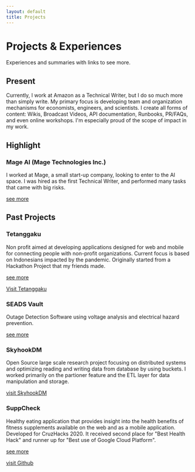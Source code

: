 ```yaml
---
layout: default
title: Projects
---
```

# Projects & Experiences
Experiences and summaries with links to see more.

## Present

Currently, I work at Amazon as a Technical Writer, but I do so much more than simply write. My primary focus is developing team and organization mechanisms for economists, engineers, and scientists. I create all forms of content: Wikis, Broadcast Videos, API documentation, Runbooks, PR/FAQs, and even online workshops. I'm especially proud of the scope of impact in my work.

## Highlight

### Mage AI (Mage Technologies Inc.)

I worked at Mage, a small start-up company, looking to enter to the AI space. I was hired as the first Technical Writer, and performed many tasks that came with big risks.

[see more](projects/MageAI.md)

## Past Projects

### Tetanggaku
Non profit aimed at developing applications designed for web and mobile for connecting people with non-profit organizations. Current focus is based on Indonesians impacted by the pandemic. Originally started from a Hackathon Project that my friends made.

[see more](projects/Tetanggaku.md)  

[Visit Tetanggaku](https://tetanggaku.com/#/)

### SEADS Vault
Outage Detection Software using voltage analysis and electrical hazard prevention.

[see more](projects/SDP.md)

### SkyhookDM
Open Source large scale research project focusing on distributed systems and optimizing reading and writing data from database by using buckets. I worked primarily on the partioner feature and the ETL layer for data manipulation and storage.

[visit SkyhookDM](https://sites.google.com/view/skyhookdm/home)

### SuppCheck
Healthy eating application that provides insight into the health benefits of fitness supplements available on the web and as a mobile application. Developed for CruzHacks 2020. It received second place for "Best Health Hack" and runner up for "Best use of Google Cloud Platform".

[see more](projects/SuppCheck.md) 

[visit Github](https://github.com/dref11/SuppCheck)

<!-- ### RentMyJunk
A website that aims at reducing the landfill through renting used goods. Deployed using AWS EC2 and Elastic Beanstalk.

[visit Github](https://github.com/ntjandra/cse115a) -->

